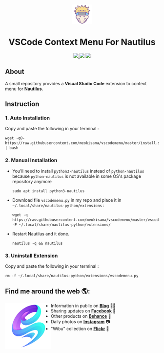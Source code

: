 <p align="center">
  <a href="https://meokisama.github.io">
    <img src="favicon.png" />
  </a>
</p>

<h1 align="center"> VSCode Context Menu For Nautilus </h1>


<p align="center">
  <a href="https://github.com/meokisama/meokisama.github.io/blob/develop/LICENSE">
    <img src="https://img.shields.io/badge/license-MIT-blue.svg"/>
  </a>
  <img src="https://img.shields.io/badge/PRs-welcome-brightgreen.svg"/>
  <a href="https://twitter.com/intent/follow?screen_name=meokiiii">
    <img src="https://img.shields.io/twitter/follow/meokiiii.svg?label=Follow%20@meokiiii"/>
  </a>
</p>

## About
A small repository provides a __Visual Studio Code__ extension to context menu for __Nautilus__.

## Instruction
### 1. Auto Installation
Copy and paste the following in your terminal :
```
wget -qO- https://raw.githubusercontent.com/meokisama/vscodemenu/master/install.sh | bash
```
### 2. Manual Installation
- You'll need to install ```python3-nautilus``` instead of ```python-nautilus``` because ```python-nautilus``` is not available in some OS's package repository anymore

      sudo apt install python3-nautilus
- Download file ```vscodemenu.py``` in my repo and place it in ```~/.local/share/nautilus-python/extensions``` :

      wget -q https://raw.githubusercontent.com/meokisama/vscodemenu/master/vscodemenu.py -P ~/.local/share/nautilus-python/extensions/
- Restart Nautilus and it done.

      nautilus -q && nautilus

### 3. Uninstall Extension
Copy and paste the following in your terminal :
```
rm -f ~/.local/share/nautilus-python/extensions/vscodemenu.py
```

## Find me around the web 🌎:
<a href="https://facebook.com/slytherinnn/"><img align="left" width="150" height="150" src="https://github.com/meokisama/meokisama/blob/master/image/2750554.png"> </a>
- Information in public on <a href="https://meokisama.github.io/">__Blog__</a> ✍🏾
- Sharing updates on <a href="https://facebook.com/slytherinnn/">__Facebook__</a> 💼
- Other products on <a href="https://www.behance.net/meokisama">__Behance__</a> 🏓
- Daily photos on <a href="https://www.instagram.com/hi.im.meoki/">__Instagram__</a> 📷
- "Wibu" collection on <a href="https://www.flickr.com/photos/meokisama/albums">__Flickr__</a> 👾